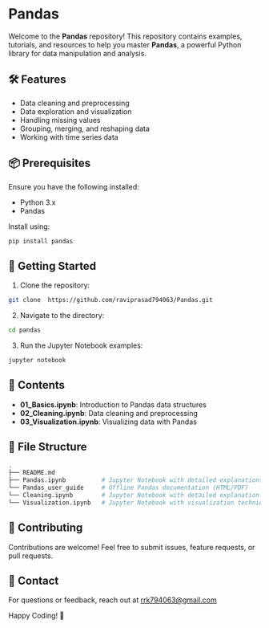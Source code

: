# Pandas

Welcome to the **Pandas** repository! This repository contains examples, tutorials, and resources to help you master **Pandas**, a powerful Python library for data manipulation and analysis.

## 🛠️ Features
- Data cleaning and preprocessing
- Data exploration and visualization
- Handling missing values
- Grouping, merging, and reshaping data
- Working with time series data

## 📦 Prerequisites
Ensure you have the following installed:
- Python 3.x
- Pandas

Install using:
```bash
pip install pandas
```

## 🚀 Getting Started
1. Clone the repository:
```bash
git clone  https://github.com/raviprasad794063/Pandas.git
```
2. Navigate to the directory:
```bash
cd pandas
```
3. Run the Jupyter Notebook examples:
```bash
jupyter notebook
```

## 📖 Contents
- **01_Basics.ipynb**: Introduction to Pandas data structures
- **02_Cleaning.ipynb**: Data cleaning and preprocessing
- **03_Visualization.ipynb**: Visualizing data with Pandas

## 📂 **File Structure**
```bash
.
├── README.md
├── Pandas.ipynb          # Jupyter Notebook with detailed explanations and code examples
└── Pandas_user_guide     # Offline Pandas documentation (HTML/PDF)
└── Cleaning.ipynb        # Jupyter Notebook with detailed explanation of cleaning a dataset
└── Visualization.ipynb   # Jupyter Notebook with visualization techniques for DataFrame

```

## 🤝 Contributing
Contributions are welcome! Feel free to submit issues, feature requests, or pull requests.

## 📧 Contact
For questions or feedback, reach out at rrk794063@gmail.com 

Happy Coding! 🚀

